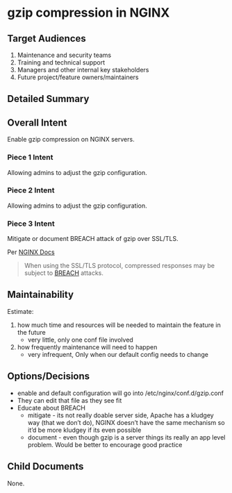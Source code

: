 # gzip compression in NGINX

## Target Audiences

1. Maintenance and security teams
2. Training and technical support
3. Managers and other internal key stakeholders
4. Future project/feature owners/maintainers

## Detailed Summary

## Overall Intent

Enable gzip compression on NGINX servers.

### Piece 1 Intent

Allowing admins to adjust the gzip configuration.

### Piece 2 Intent

Allowing admins to adjust the gzip configuration.

### Piece 3 Intent

Mitigate or document BREACH attack of gzip over SSL/TLS.

Per [NGINX Docs](http://nginx.org/en/docs/http/ngx_http_gzip_module.html)

> When using the SSL/TLS protocol, compressed responses may be subject to [BREACH](https://en.wikipedia.org/wiki/BREACH) attacks.

## Maintainability

Estimate:

1. how much time and resources will be needed to maintain the feature in the future
   * very little, only one conf file involved
2. how frequently maintenance will need to happen
   * very infrequent, Only when our default config needs to change

## Options/Decisions

* enable and default configuration will go into /etc/nginx/conf.d/gzip.conf
* They can edit that file as they see fit
* Educate about BREACH
   * mitigate - its not really doable server side, Apache has a kludgey way (that we don’t do), NGINX doesn’t have the same mechanism so it’d be more kludgey if its even possible
   * document - even though gzip is a server things its really an app level problem. Would be better to encourage good practice

## Child Documents

None.
